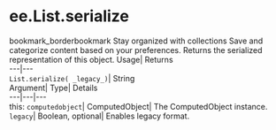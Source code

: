  
#  ee.List.serialize 
bookmark_borderbookmark Stay organized with collections  Save and categorize content based on your preferences.
Returns the serialized representation of this object. 
Usage| Returns  
---|---  
`List.serialize( _legacy_)`| String  
Argument| Type| Details  
---|---|---  
this: `computedobject`| ComputedObject| The ComputedObject instance.  
`legacy`| Boolean, optional| Enables legacy format.  
